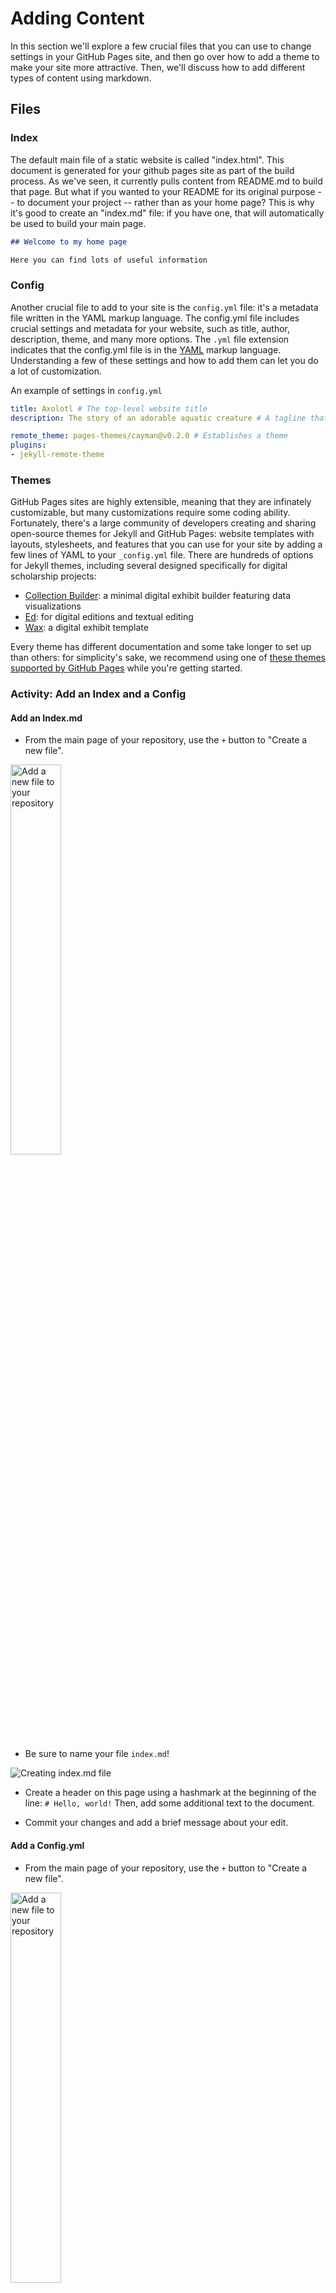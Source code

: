 # Adding Content 

In this section we'll explore a few crucial files that you can use to change settings in your GitHub Pages site, and then go over how to add a theme to make your site more attractive. Then, we'll discuss how to add different types of content using markdown.

## Files

### Index

The default main file of a static website is called "index.html". This document is generated for your github pages site as part of the build process. As we've seen, it currently pulls content from README.md to build that page. But what if you wanted to your README for its original purpose -- to document your project -- rather than as your home page? This is why it's good to create an "index.md" file: if you have one, that will automatically be used to build your main page. 

```md
## Welcome to my home page

Here you can find lots of useful information
```

### Config

Another crucial file to add to your site is the `config.yml` file: it's a metadata file written in the YAML markup language. The config.yml file includes crucial settings and metadata for your website, such as title, author, description, theme, and many more options. The `.yml` file extension indicates that the config.yml file is in the [YAML](https://yaml.org/) markup language. Understanding a few of these settings and how to add them can let you do a lot of customization.

An example of settings in `config.yml`

```yaml
title: Axolotl # The top-level website title
description: The story of an adorable aquatic creature # A tagline that usually appears in your site header

remote_theme: pages-themes/cayman@v0.2.0 # Establishes a theme
plugins:
- jekyll-remote-theme
```


### Themes

GitHub Pages sites are highly extensible, meaning that they are infinately customizable, but many customizations require some coding ability. Fortunately, there's a large community of developers creating and sharing open-source themes for Jekyll and GitHub Pages: website templates with layouts, stylesheets, and features that you can use for your site by adding a few lines of YAML to your  `_config.yml` file. There are hundreds of options for Jekyll themes, including several designed specifically for digital scholarship projects:


- [Collection Builder](https://collectionbuilder.github.io/): a minimal digital exhibit builder featuring data visualizations
- [Ed](https://minicomp.github.io/ed/): for digital editions and textual editing
- [Wax](https://minicomp.github.io/wax/): a digital exhibit template

Every theme has different documentation and some take longer to set up than others: for simplicity's sake, we recommend using one of [these themes supported by GitHub Pages](https://pages.github.com/themes/) while you're getting started. 


### Activity: Add an Index and a Config

#### Add an Index.md

- From the main page of your repository, use the `+` button to "Create a new file".

<img src="../static/add-file.png" alt="Add a new file to your repository" width="40%"/>

- Be sure to name your file `index.md`!

<img src="../static/index.png" alt="Creating index.md file"/>

- Create a header on this page using a hashmark at the beginning of the line: `# Hello, world!` Then, add some additional text to the document. 

- Commit your changes and add a brief message about your edit.

#### Add a Config.yml

- From the main page of your repository, use the `+` button to "Create a new file". 

<img src="../static/add-file.png" alt="Add a new file to your repository" width="40%"/>

- Name this new file `_config.yml` -- and don't forget to include the underscore!

- Start by adding a site title and description:

```yaml
title: Your site title
description: A short tagline for your site
```

- Next, add your theme. we'll start with the [Cayman Theme](https://pages-themes.github.io/cayman/), one of the GitHub Pages supported themes. Here's the GitHub repository with documentation for Cayman: https://github.com/pages-themes/cayman

- Copy and paste the following into your config file:

```yaml
remote_theme: pages-themes/cayman@v0.2.0
plugins:
- jekyll-remote-theme
```

- Finally, **commit your changes**: don't forget to add a commit message!

- Be patient as you wait for your site to re-build. 

## Content

Your site will look beautiful with the new theme, so why don't we add more content to that main page using Markdown syntax?

### Adding images

To add an image in markdown, we use an exclamation mark `!` followed by square brackets `[ ]` and parentheses. Inside the square brackets, add alternative text to describe the image for accessibility purposes. Inside the parentheses we put the image URL:

```md
![A pink axolotl in a tank](https://alicemcgrath.digital.brynmawr.edu/simple-site/images/janeway.jpg)
```
Important: don't leave a space between the brackets and parentheses.

This is similar to link syntax: `[Bryn Mawr College](http://www.brynmawr.edu)`. This is because when you add an image to a web page, you are really just adding a link to the file location of that image. So, that file location could be hosted on the same folder, or it could be far away.

If you have an image hosted elsewhere, make sure you use the full url, including the file extension at the end. If the image is hosted locally in your github pages site, use the filepath relative to the page where you are linking to it. So, for example, if the image was named `axolotl.jpg` and was in the same folder as the page, you would use:

```
![A pink axolotl in a tank](axolotl.jpg)
```
Or, if it was in a subfolder called `media`, you would use `media/axolotl.jpg`.

One note about adding media to your site: the size limit for GitHub repositories is one gigabyte of data, so it may not be a good option for hosting lots of media files.

### Adding pages and links

To add another page to your website, simply create a new markdown file in your repository. To link to that page, use the filename without the `.md` as the page "slug" or url ending. For example if I created a new page called `cv.md` in the same folder as `index.md` and wanted to link to it from `index.md`, I would add a link like this:

```md
Check out my [Curriculum Vitae](cv)!
```

If you prefer a single-page scrolling site, you can also include links to different sections of your page. Markdown automatically generates an index for each header you create -- that means you can link to it from elsewhere on the page using a `#` followed by a lowercase version of the header, with spaces replacing hyphens (for example, "Adding Content" would be `#adding-content`).

```
[Contact me](#contact-information)

## Bio

Information about me.

## Projects

## Contact Information

```

### Page metadata

Markdown files and YAML are complementary and frequently occur in the same document, for example, using YAML to provide metadata for a page. Adding a YAML header can be useful if you'd like to give your page a title that's separate from the site title, or if you'd like to specify an author, date, or other attributes. Finally, if you have a more complex theme with a header image or multiple layouts, YAML headers are often used to specify those options for the page.

The YAML header appears at the very top, sectioned off by two sets of hyphens:

```
---
title: CV
layout: default
---

## Curriculum Vitae

```


### Activity: adding content to your site

Build out the content of your site by editing your `index.md`. Use markdown syntax to add headers, images, lists, and links -- refer to our [markdown guide](../more/markdown.md) as needed.

Need some placeholder text? Check out [Lit Ipsum](https://litipsum.com), a site that generates placeholder text text from a selection of public-domain British novels, as an alternative to the [Lorem Ipsum](https://www.lipsum.com/) passage exemplum from the early days of the printing press.

Add one or two images to your site. These can be linked from elsewhere or uploaded directly to your repository. Make sure that anything you upload to your site does not have rights restrictions: here are some recommendations for adding rights-free media:

- [Wikimedia Commons](https://commons.wikimedia.org/) images: you can link to these directly by clicking "use this file on the web" and copying and pasting the File URL
- [Unsplash.com](https://unsplash.com/) offers free-to-use stock photos by professional photographers. Download an image you like (I recommend using the small resolution size) and give credit to the photographer.
- [Free to Reuse sets from the Library of Congress](https://www.loc.gov/free-to-use/): eclectic media from their collections without rights restrictions.

Create a new page for your site by adding a new markdown file to your repository -- add a YAML header and to indicate the page title as well as links to navigate between your pages or internally on a page.

[<<<Back](04-how.md) | [Next>>>](06-customize.md)